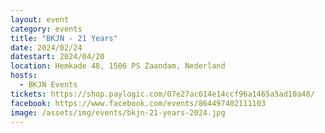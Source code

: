 ```yaml
---
layout: event
category: events
title: "BKJN - 21 Years"
date: 2024/02/24
datestart: 2024/04/20
location: Hemkade 48, 1506 PS Zaandam, Nederland
hosts:
  - BKJN Events
tickets: https://shop.paylogic.com/07e27ac614e14ccf96a1465a5ad10a48/
facebook: https://www.facebook.com/events/864497402111103
image: /assets/img/events/bkjn-21-years-2024.jpg
---
```


